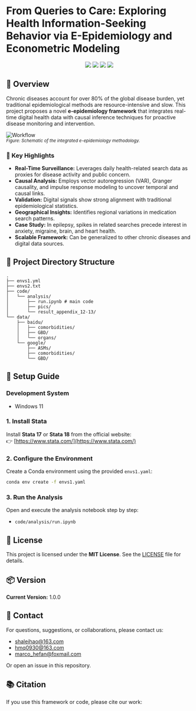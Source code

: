 
# From Queries to Care: Exploring Health Information-Seeking Behavior via E-Epidemiology and Econometric Modeling




<p align="center">
  <img src="https://img.shields.io/badge/Stata-17%2F18-lightgrey?logo=stata" />
  <img src="https://img.shields.io/badge/Python-3.8+-blue?logo=python" />
  <img src="https://img.shields.io/badge/License-MIT-green?logo=github" />
  <img src="https://img.shields.io/badge/Version-1.0.0-orange" />
</p>



## 📝 Overview

Chronic diseases account for over 80% of the global disease burden, yet traditional epidemiological methods are resource-intensive and slow. This project proposes a novel **e-epidemiology framework** that integrates real-time digital health data with causal inference techniques for proactive disease monitoring and intervention.

![Workflow](figure4.png)  
*<sub>Figure: Schematic of the integrated e-epidemiology methodology.</sub>*

### 🌟 Key Highlights

- **Real-Time Surveillance:** Leverages daily health-related search data as proxies for disease activity and public concern.
- **Causal Analysis:** Employs vector autoregression (VAR), Granger causality, and impulse response modeling to uncover temporal and causal links.
- **Validation:** Digital signals show strong alignment with traditional epidemiological statistics.
- **Geographical Insights:** Identifies regional variations in medication search patterns.
- **Case Study:** In epilepsy, spikes in related searches precede interest in anxiety, migraine, brain, and heart health.
- **Scalable Framework:** Can be generalized to other chronic diseases and digital data sources.


## 📁 Project Directory Structure

```plaintext
.
├── envs1.yml
├── envs2.txt
├── code/
│   └── analysis/
│       ├── run.ipynb # main code
│       ├── pics/
│       └── result_appendix_12-13/
└── data/
    ├── baidu/
    │   ├── comorbidities/
    │   ├── GBD/
    │   └── organs/
    └── google/
        ├── ASMs/
        ├── comorbidities/
        └── GBD/
```


## 🚀 Setup Guide

###  Development System

- Windows 11

### 1. Install Stata

Install **Stata 17** or **Stata 18** from the official website:  
👉 [https://www.stata.com/](https://www.stata.com/)

### 2. Configure the Environment

Create a Conda environment using the provided `envs1.yaml`:
```bash
conda env create -f envs1.yaml
```

### 3. Run the Analysis

Open and execute the analysis notebook step by step:
- `code/analysis/run.ipynb`



## 📄 License

This project is licensed under the **MIT License**. See the [LICENSE](LICENSE) file for details.



## 📦 Version

**Current Version:** 1.0.0


## 📧 Contact

For questions, suggestions, or collaborations, please contact us:

- shaleihao@163.com
- hmq0930@163.com
- marco_hefan@foxmail.com

Or open an issue in this repository.



## 📚 Citation

If you use this framework or code, please cite our work:

```

```

